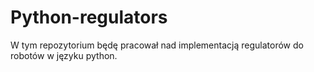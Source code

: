# Python-regulators

W tym repozytorium będę pracował nad implementacją regulatorów do robotów w języku python. 
